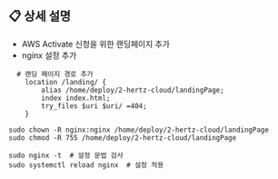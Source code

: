 ## 📋 상세 설명
- AWS Activate 신청을 위한 랜딩페이지 추가
- nginx 설정 추가

```
  # 랜딩 페이지 경로 추가
    location /landing/ {
        alias /home/deploy/2-hertz-cloud/landingPage;
        index index.html;
        try_files $uri $uri/ =404;
    }
```

```
sudo chown -R nginx:nginx /home/deploy/2-hertz-cloud/landingPage
sudo chmod -R 755 /home/deploy/2-hertz-cloud/landingPage

sudo nginx -t  # 설정 문법 검사
sudo systemctl reload nginx  # 설정 적용
```